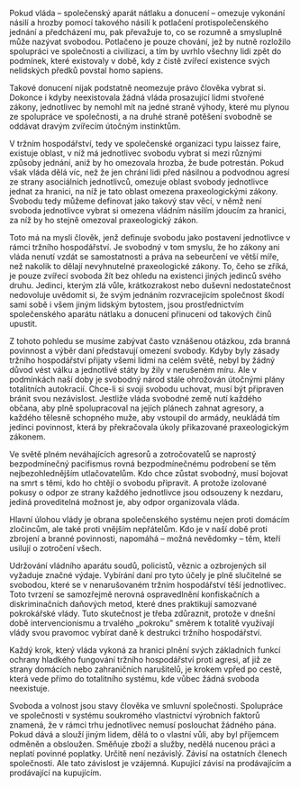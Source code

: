 Pokud vláda – společenský aparát nátlaku a donucení – omezuje vykonání násilí a hrozby pomocí takového násilí k potlačení protispolečenského jednání a předcházení mu, pak převažuje to, co se rozumně a smysluplně může nazývat svobodou. Potlačeno je pouze chování, jež by nutně rozložilo spolupráci ve společnosti a civilizaci, a tím by uvrhlo všechny lidi zpět do podmínek, které existovaly v době, kdy z čistě zvířecí existence svých nelidských předků povstal homo sapiens.

Takové donucení nijak podstatně neomezuje právo člověka vybrat si. Dokonce i kdyby neexistovala žádná vláda prosazující lidmi stvořené zákony, jednotlivec by nemohl mít na jedné straně výhody, které mu plynou ze spolupráce ve společnosti, a na druhé straně potěšení svobodně se oddávat dravým zvířecím útočným instinktům.

V tržním hospodářství, tedy ve společenské organizaci typu laissez faire, existuje oblast, v níž má jednotlivec svobodu vybrat si mezi různými způsoby jednání, aniž by ho omezovala hrozba, že bude potrestán. Pokud však vláda dělá víc, než že jen chrání lidi před násilnou a podvodnou agresí ze strany asociálních jednotlivců, omezuje oblast svobody jednotlivce jednat za hranici, na níž je tato oblast omezena praxeologickými zákony. Svobodu tedy můžeme definovat jako takový stav věcí, v němž není svoboda jednotlivce vybrat si omezena vládním násilím jdoucím za hranici, za níž by ho stejně omezoval praxeologický zákon.

Toto má na mysli člověk, jenž definuje svobodu jako postavení jednotlivce v rámci tržního hospodářství. Je svobodný v tom smyslu, že ho zákony ani vláda nenutí vzdát se samostatnosti a práva na sebeurčení ve větší míře, než nakolik to dělají nevyhnutelné praxeologické zákony. To, čeho se zříká, je pouze zvířecí svoboda žít bez ohledu na existenci jiných jedinců svého druhu. Jedinci, kterým zlá vůle, krátkozrakost nebo duševní nedostatečnost nedovoluje uvědomit si, že svým jednáním rozvracejícím společnost škodí sami sobě i všem jiným lidským bytostem, jsou prostřednictvím společenského aparátu nátlaku a donucení přinuceni od takových činů upustit.

Z tohoto pohledu se musíme zabývat často vznášenou otázkou, zda branná povinnost a výběr daní představují omezení svobody. Kdyby byly zásady tržního hospodářství přijaty všemi lidmi na celém světě, nebyl by žádný důvod vést válku a jednotlivé státy by žily v nerušeném míru. Ale v podmínkách naší doby je svobodný národ stále ohrožován útočnými plány totalitních autokracií. Chce-li si svoji svobodu uchovat, musí být připraven bránit svou nezávislost. Jestliže vláda svobodné země nutí každého občana, aby plně spolupracoval na jejích plánech zahnat agresory, a každého tělesně schopného muže, aby vstoupil do armády, neukládá tím jedinci povinnost, která by překračovala úkoly přikazované praxeologickým zákonem.

Ve světě plném neváhajících agresorů a zotročovatelů se naprostý bezpodmínečný pacifismus rovná bezpodmínečnému podrobení se těm nejbezohlednějším utlačovatelům. Kdo chce zůstat svobodný, musí bojovat na smrt s těmi, kdo ho chtějí o svobodu připravit. A protože izolované pokusy o odpor ze strany každého jednotlivce jsou odsouzeny k nezdaru, jediná proveditelná možnost je, aby odpor organizovala vláda.

Hlavní úlohou vlády je obrana společenského systému nejen proti domácím zločincům, ale také proti vnějším nepřátelům. Kdo je v naší době proti zbrojení a branné povinnosti, napomáhá – možná nevědomky – těm, kteří usilují o zotročení všech.

Udržování vládního aparátu soudů, policistů, věznic a ozbrojených sil vyžaduje značné výdaje. Vybírání daní pro tyto účely je plně slučitelné se svobodou, které se v nenarušovaném tržním hospodářství těší jednotlivec. Toto tvrzení se samozřejmě nerovná ospravedlnění konfiskačních a diskriminačních daňových metod, které dnes praktikují samozvané pokrokářské vlády. Tuto skutečnost je třeba zdůraznit, protože v dnešní době intervencionismu a trvalého „pokroku" směrem k totalitě využívají vlády svou pravomoc vybírat daně k destrukci tržního hospodářství.

Každý krok, který vláda vykoná za hranici plnění svých základních funkcí ochrany hladkého fungování tržního hospodářství proti agresi, ať již ze strany domácích nebo zahraničních narušitelů, je krokem vpřed po cestě, která vede přímo do totalitního systému, kde vůbec žádná svoboda neexistuje.

Svoboda a volnost jsou stavy člověka ve smluvní společnosti. Spolupráce ve společnosti v systému soukromého vlastnictví výrobních faktorů znamená, že v rámci trhu jednotlivec nemusí poslouchat žádného pána. Pokud dává a slouží jiným lidem, dělá to o vlastní vůli, aby byl příjemcem odměněn a obsloužen. Směňuje zboží a služby, nedělá nucenou práci a neplatí povinné poplatky. Určitě není nezávislý. Závisí na ostatních členech společnosti. Ale tato závislost je vzájemná. Kupující závisí na prodávajícím a prodávající na kupujícím.